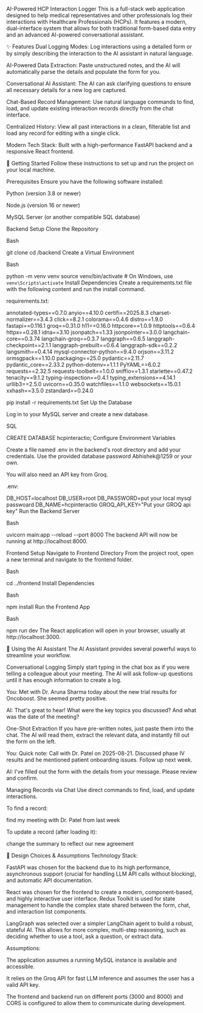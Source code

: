 AI-Powered HCP Interaction Logger
This is a full-stack web application designed to help medical representatives and other professionals log their interactions with Healthcare Professionals (HCPs). It features a modern, dual-interface system that allows for both traditional form-based data entry and an advanced AI-powered conversational assistant.

✨ Features
Dual Logging Modes: Log interactions using a detailed form or by simply describing the interaction to the AI assistant in natural language.

AI-Powered Data Extraction: Paste unstructured notes, and the AI will automatically parse the details and populate the form for you.

Conversational AI Assistant: The AI can ask clarifying questions to ensure all necessary details for a new log are captured.

Chat-Based Record Management: Use natural language commands to find, load, and update existing interaction records directly from the chat interface.

Centralized History: View all past interactions in a clean, filterable list and load any record for editing with a single click.

Modern Tech Stack: Built with a high-performance FastAPI backend and a responsive React frontend.

🚀 Getting Started
Follow these instructions to set up and run the project on your local machine.

Prerequisites
Ensure you have the following software installed:

Python (version 3.8 or newer)

Node.js (version 16 or newer)

MySQL Server (or another compatible SQL database)

Backend Setup
Clone the Repository

Bash

git clone <your-repository-url>
cd <your-repository-url>/backend 
Create a Virtual Environment

Bash

python -m venv venv
source venv/bin/activate  # On Windows, use `venv\Scripts\activate`
Install Dependencies
Create a requirements.txt file with the following content and run the install command.

requirements.txt:

annotated-types==0.7.0
anyio==4.10.0
certifi==2025.8.3
charset-normalizer==3.4.3
click==8.2.1
colorama==0.4.6
distro==1.9.0
fastapi==0.116.1
groq==0.31.0
h11==0.16.0
httpcore==1.0.9
httptools==0.6.4
httpx==0.28.1
idna==3.10
jsonpatch==1.33
jsonpointer==3.0.0
langchain-core==0.3.74
langchain-groq==0.3.7
langgraph==0.6.5
langgraph-checkpoint==2.1.1
langgraph-prebuilt==0.6.4
langgraph-sdk==0.2.2
langsmith==0.4.14
mysql-connector-python==9.4.0
orjson==3.11.2
ormsgpack==1.10.0
packaging==25.0
pydantic==2.11.7
pydantic_core==2.33.2
python-dotenv==1.1.1
PyYAML==6.0.2
requests==2.32.5
requests-toolbelt==1.0.0
sniffio==1.3.1
starlette==0.47.2
tenacity==9.1.2
typing-inspection==0.4.1
typing_extensions==4.14.1
urllib3==2.5.0
uvicorn==0.35.0
watchfiles==1.1.0
websockets==15.0.1
xxhash==3.5.0
zstandard==0.24.0


pip install -r requirements.txt
Set Up the Database

Log in to your MySQL server and create a new database.

SQL

CREATE DATABASE hcpinteractio;
Configure Environment Variables

Create a file named .env in the backend's root directory and add your credentials. Use the provided database password Abhishek@1259 or your own.

You will also need an API key from Groq.

.env:

DB_HOST=localhost
DB_USER=root
DB_PASSWORD=put your local mysql passwoard
DB_NAME=hcpinteractio
GROQ_API_KEY="Put your GROQ api key" 
Run the Backend Server

Bash

uvicorn main:app --reload --port 8000
The backend API will now be running at http://localhost:8000.

Frontend Setup
Navigate to Frontend Directory
From the project root, open a new terminal and navigate to the frontend folder.

Bash

cd ../frontend 
Install Dependencies

Bash

npm install
Run the Frontend App

Bash

npm run dev
The React application will open in your browser, usually at http://localhost:3000.

🤖 Using the AI Assistant
The AI Assistant provides several powerful ways to streamline your workflow.

Conversational Logging
Simply start typing in the chat box as if you were telling a colleague about your meeting. The AI will ask follow-up questions until it has enough information to create a log.

You: Met with Dr. Aruna Sharma today about the new trial results for Oncoboost. She seemed pretty positive.

AI: That's great to hear! What were the key topics you discussed? And what was the date of the meeting?

One-Shot Extraction
If you have pre-written notes, just paste them into the chat. The AI will read them, extract the relevant data, and instantly fill out the form on the left.

You: Quick note: Call with Dr. Patel on 2025-08-21. Discussed phase IV results and he mentioned patient onboarding issues. Follow up next week.

AI: I've filled out the form with the details from your message. Please review and confirm.

Managing Records via Chat
Use direct commands to find, load, and update interactions.

To find a record:

find my meeting with Dr. Patel from last week

To update a record (after loading it):

change the summary to reflect our new agreement

🎨 Design Choices & Assumptions
Technology Stack:

FastAPI was chosen for the backend due to its high performance, asynchronous support (crucial for handling LLM API calls without blocking), and automatic API documentation.

React was chosen for the frontend to create a modern, component-based, and highly interactive user interface. Redux Toolkit is used for state management to handle the complex state shared between the form, chat, and interaction list components.

LangGraph was selected over a simpler LangChain agent to build a robust, stateful AI. This allows for more complex, multi-step reasoning, such as deciding whether to use a tool, ask a question, or extract data.

Assumptions:

The application assumes a running MySQL instance is available and accessible.

It relies on the Groq API for fast LLM inference and assumes the user has a valid API key.

The frontend and backend run on different ports (3000 and 8000) and CORS is configured to allow them to communicate during development.

